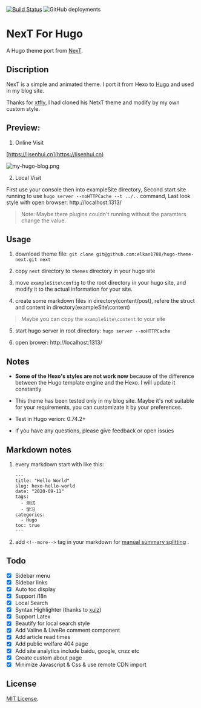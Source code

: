 [![Build Status](https://api.travis-ci.com/elkan1788/hugo-theme-next.svg?branch=master)](https://travis-ci.com/elkan1788/hugo-theme-next)
![GitHub deployments](https://img.shields.io/github/deployments/elkan1788/hugo-theme-next/github-pages)

# NexT For Hugo

A Hugo theme port from [NexT](https://github.com/iissnan/hexo-theme-next).

## Discription

NexT is a simple and animated theme. I port it from Hexo to [Hugo](https://gohugo.io/) and used in my blog site.

Thanks for [xtfly](https://github.com/xtfly), I had cloned his NetxT theme and modify by my own custom style. 

## Preview: 

1. Online Visit

[https://lisenhui.cn](https://lisenhui.cn)

![my-hugo-blog.png](http://myblog.lisenhui.cn/my-hugo-blog.png-alias)

2. Local Visit

First use your console then into exampleSite directory, Second start site running to use `hugo server --noHTTPCache --t ../..` command, Last look style with open browser: http://localhost:1313/

>Note: Maybe there plugins couldn't running without the paramters change the value.

## Usage

1. download theme file: `git clone git@github.com:elkan1788/hugo-theme-next.git next`

2. copy `next` directory to `themes` directory in your hugo site

3. move `exampleSite\config` to the root directory in your hugo site, and modify it to the actual information for your site.

4. create some markdown files in directory(content/post), refere the struct and content in directory(exampleSite\content)
> Maybe you can copy the `exampleSite\content` to your site

5. start hugo server in root directory: `hugo server --noHTTPCache`

6. open brower: http://localhost:1313/

## Notes

- **Some of the Hexo's styles are not work now** because of the difference between the Hugo template engine and the Hexo. I will update it constantly

- This theme has been tested only in my blog site. Maybe it's not suitable for your requirements, you can customizate it by your preferences.

- Test in Hugo verion: 0.74.2+

- If you have any questions, please give feedback or open issues

## Markdown notes

1. every markdown start with like this:

    ```
    ---
    title: "Hello World"
    slug: hexo-hello-world
    date: "2020-09-11"
    tags: 
      - 测试
      - 学习
    categories:
      - Hugo
    toc: true
    ---
    ```

1. add `<!--more-->` tag in your markdown for [manual summary splitting](https://gohugo.io/content-management/summaries/#user-defined-manual-summary-splitting) .


## Todo

- [x] Sidebar menu
- [x] Sidebar links
- [x] Auto toc display
- [x] Support i18n
- [x] Local Search
- [x] Syntax Highlighter (thanks to [xulz](https://github.com/xtfly/hugo-theme-next/pull/6))
- [x] Support Latex 
- [x] Beautify for local search style
- [x] Add Valine & LiveRe comment component
- [x] Add article read times
- [x] Add public welfare 404 page
- [x] Add site analytics include baidu, google, cnzz etc
- [x] Create custom about page
- [x] Minimize Javascript & Css & use remote CDN import

## License
[MIT License](LICENSE).